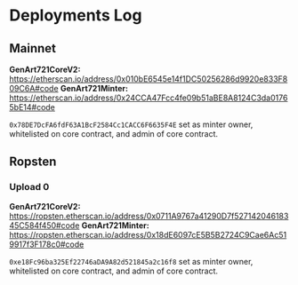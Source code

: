 # Deployments Log

## Mainnet

**GenArt721CoreV2:** https://etherscan.io/address/0x010bE6545e14f1DC50256286d9920e833F809C6A#code
**GenArt721Minter:** https://etherscan.io/address/0x24CCA47Fcc4fe09b51aBE8A8124C3da01765bE14#code

`0x78DE7DcFA6fdF63A1BcF2584Cc1CACC6F6635F4E` set as minter owner, whitelisted on core contract, and admin of core contract.

## Ropsten

### Upload 0

**GenArt721CoreV2:** https://ropsten.etherscan.io/address/0x0711A9767a41290D7f52714204618345C584f450#code
**GenArt721Minter:** https://ropsten.etherscan.io/address/0x18dE6097cE5B5B2724C9Cae6Ac519917f3F178c0#code

`0xe18Fc96ba325Ef22746aDA9A82d521845a2c16f8` set as minter owner, whitelisted on core contract, and admin of core contract.
